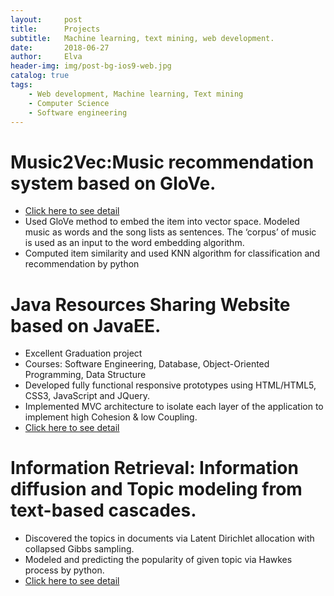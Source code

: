 ```yaml
---
layout:     post
title:      Projects
subtitle:   Machine learning, text mining, web development.
date:       2018-06-27
author:     Elva
header-img: img/post-bg-ios9-web.jpg
catalog: true
tags:
    - Web development, Machine learning, Text mining
    - Computer Science
    - Software engineering
---
```



# Music2Vec:Music recommendation system based on GloVe.
- [Click here to see detail](https://github.com/elvawyt/Music2Vec)
- Used GloVe method to embed the item into vector space. Modeled music as words and the song lists as sentences. The
‘corpus’ of music is used as an input to the word embedding algorithm.
- Computed item similarity and used KNN algorithm for classification and recommendation by python



# Java Resources Sharing Website based on JavaEE.
- Excellent Graduation project
- Courses: Software Engineering, Database, Object-Oriented Programming, Data Structure
- Developed fully functional responsive prototypes using HTML/HTML5, CSS3, JavaScript and JQuery.
- Implemented MVC architecture to isolate each layer of the application to implement high Cohesion & low Coupling.
- [Click here to see detail](https://github.com/elvawyt/JavaEEWeb)


# Information Retrieval: Information diffusion and Topic modeling from text-based cascades.
- Discovered the topics in documents via Latent Dirichlet allocation with collapsed Gibbs sampling.
- Modeled and predicting the popularity of given topic via Hawkes process by python.
- [Click here to see detail](https://github.com/elvawyt/elvawyt.github.io/blob/master/_posts/IR%20proposal-2.pdf)
